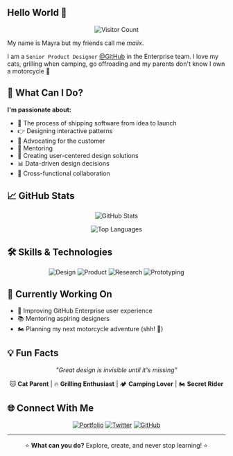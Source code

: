 ## Hello World 👋

<div align="center">
  
  ![Visitor Count](https://profile-counter.glitch.me/maiix/count.svg)
  
</div>

<p>My name is Mayra but my friends call me <i>maiix</i>.</p>

I am a `Senior Product Designer` <a href="https://github.com/github" target="_blank">@GitHub</a> in the Enterprise team. I love my cats, grilling when camping, go offroading and my parents don't know I own a motorcycle 🫣

## 🚀 What Can I Do?

**I'm passionate about:**
- 🚀 The process of shipping software from idea to launch
- 👉 Designing interactive patterns
- 💜 Advocating for the customer
- 💬 Mentoring
- 🎨 Creating user-centered design solutions
- 📊 Data-driven design decisions
- 🤝 Cross-functional collaboration

## 📈 GitHub Stats

<div align="center">
  
  ![GitHub Stats](https://github-readme-stats.vercel.app/api?username=maiix&show_icons=true&theme=radical&hide_border=true)
  
  ![Top Languages](https://github-readme-stats.vercel.app/api/top-langs/?username=maiix&layout=compact&theme=radical&hide_border=true)
  
</div>

## 🛠️ Skills & Technologies

<div align="center">
  
  ![Design](https://img.shields.io/badge/Design-UI%2FUX-blueviolet?style=for-the-badge&logo=figma)
  ![Product](https://img.shields.io/badge/Product-Strategy-orange?style=for-the-badge&logo=producthunt)
  ![Research](https://img.shields.io/badge/Research-User%20Research-green?style=for-the-badge&logo=google-analytics)
  ![Prototyping](https://img.shields.io/badge/Prototyping-Interactive-red?style=for-the-badge&logo=framer)
  
</div>

## 🎯 Currently Working On

- 🔧 Improving GitHub Enterprise user experience
- 📚 Mentoring aspiring designers
- 🏍️ Planning my next motorcycle adventure (shh! 🤫)

## 💡 Fun Facts

<div align="center">
  
  *"Great design is invisible until it's missing"*
  
  🐱 **Cat Parent** | 🔥 **Grilling Enthusiast** | 🏕️ **Camping Lover** | 🏍️ **Secret Rider**
  
</div>

## 🌐 Connect With Me

<div align="center">
  
  [![Portfolio](https://img.shields.io/badge/Portfolio-mayrapulido.com-ff69b4?style=for-the-badge&logo=safari)](https://mayrapulido.com/)
  [![Twitter](https://img.shields.io/badge/Twitter-@hey__maiix-1da1f2?style=for-the-badge&logo=twitter)](https://twitter.com/hey_maiix)
  [![GitHub](https://img.shields.io/badge/GitHub-maiix-333?style=for-the-badge&logo=github)](https://github.com/maiix)
  
</div>

---

<div align="center">
  
  ⭐ **What can you do?** Explore, create, and never stop learning! ⭐
  
</div>
